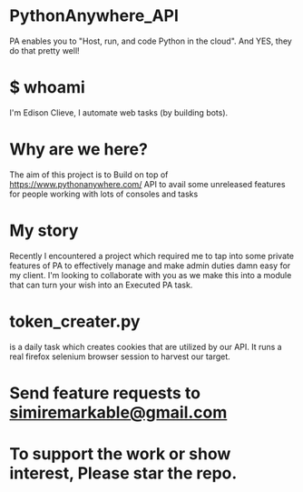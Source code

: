 # PythonAnywhere_API
PA enables you to "Host, run, and code Python in the cloud". And YES, they do that pretty well!

#  $ whoami
I'm Edison Clieve, I automate web tasks (by building bots).

# Why are we here?
The aim of this project is to Build on top of https://www.pythonanywhere.com/ API to avail some unreleased features for people working with lots of consoles and tasks

# My story
Recently I encountered a project which required me to tap into some private features of PA to effectively manage and make admin duties damn easy for my client. I'm looking to collaborate with you as we make this into a module that can turn your wish into an Executed PA task.

# token_creater.py
is a daily task which creates cookies that are utilized by our API. It runs a real firefox selenium browser session to harvest our target.

# Send feature requests to simiremarkable@gmail.com

# To support the work or show interest, Please star the repo.
